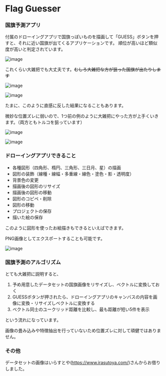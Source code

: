 # Flag Guesser

### 国旗予測アプリ

付属のドローイングアプリで国旗っぽいものを描画して「GUESS」ボタンを押すと、それに近い国旗が出てくるアプリケーションです。
順位が高いほど類似度が高いと判定されています。

![image](https://github.com/yskitf21/Flag-Guesser/assets/96232134/48a9d882-1388-4001-9394-1cf040b94685)

これくらい大雑把でも大丈夫です。~~むしろ大雑把な方が狙った国旗が出たりします~~

![image](https://github.com/yskitf21/Flag-Guesser/assets/96232134/f0c66796-131c-4d63-b186-6d4797a4d5e4)


![image](https://github.com/yskitf21/Flag-Guesser/assets/96232134/6ccee18b-361d-4f07-993c-bd76ec381e76)

たまに、このように直感に反した結果になることもあります。

微妙な位置ズレに弱いので、1つ前の例のように大雑把にやった方が上手くいきます。（両方ともトルコを狙っています）

![image](https://github.com/yskitf21/Flag-Guesser/assets/96232134/44ee3df9-64da-4807-b0f6-e7f60a27e9ec)

![image](https://github.com/yskitf21/Flag-Guesser/assets/96232134/14b59f87-60f5-42a7-9a4e-5d9120dab67f)


### ドローイングアプリできること

- 各種図形（四角形、楕円、三角形、三日月、星）の描画
- 図形の装飾（線種・線幅・多重線・線色・塗色・影・透明度）
- 背景色の変更
- 描画後の図形のリサイズ
- 描画後の図形の移動
- 図形のコピペ・削除
- 図形の移動
- プロジェクトの保存
- 描いた絵の保存

このように図形を使ったお絵描きもできるといえばできます。

PNG画像としてエクスポートすることも可能です。


![image](https://github.com/yskitf21/Flag-Guesser/assets/96232134/5025d722-5a24-41b6-a712-5daa62dae155)

### 国旗予測のアルゴリズム

とても大雑把に説明すると、

1. 予め用意したデータセットの国旗画像をリサイズし、ベクトルに変換しておく
2. GUESSボタンが押されたら、ドローイングアプリのキャンバスの内容を画像に変換・リサイズしベクトルに変換する
3. ベクトル同士のユークリッド距離を比較し、最も距離が短い5件を表示

という流れになっています。

画像の畳み込みや特徴抽出を行っていないため位置ズレに対して頑健ではありません。

### その他
データセットの画像はいらすとや(https://www.irasutoya.com/)さんからお借りしました。
